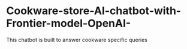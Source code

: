# Cookware-store-AI-chatbot-with-Frontier-model-OpenAI-
This chatbot is built to answer cookware specific queries
